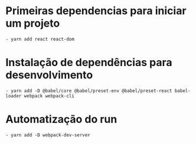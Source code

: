 # Primeiras dependencias para iniciar um projeto
	- yarn add react react-dom

# Instalação de dependências para desenvolvimento
	- yarn add -D @babel/core @babel/preset-env @babel/preset-react babel-loader webpack webpack-cli

# Automatização do run
	- yarn add -D webpack-dev-server
